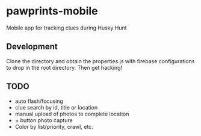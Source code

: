 # pawprints-mobile
Mobile app for tracking clues during Husky Hunt

## Development
Clone the directory and obtain the properties.js with firebase configurations to drop in the root directory. Then get hacking!

## TODO
- auto flash/focusing
- clue search by id, title or location
- manual upload of photos to complete location
- \+ button photo capture
- Color by list/priority, crawl, etc.
